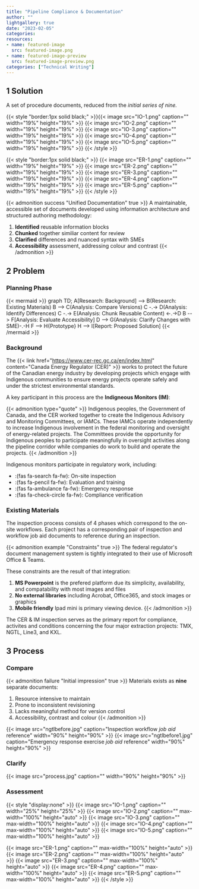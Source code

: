 ```yaml
---
title: "Pipeline Compliance & Documentation"
author: ""
lightgallery: true
date: "2023-02-05"
categories: 
resources:
- name: featured-image
  src: featured-image.png
- name: featured-image-preview
  src: featured-image-preview.png
categories: ["Technical Writing"] 
---
```

## 1 Solution

A set of procedure documents, reduced from the *initial series of nine.*

{{< style "border:1px solid black;" >}}{{< image src="IO-1.png" caption="" width="19%" height="19%" >}}
{{< image src="IO-2.png" caption="" width="19%" height="19%" >}}
{{< image src="IO-3.png" caption="" width="19%" height="19%" >}}
{{< image src="IO-4.png" caption="" width="19%" height="19%" >}}
{{< image src="IO-5.png" caption="" width="19%" height="19%" >}}
{{< /style >}}

{{< style "border:1px solid black;" >}}
{{< image src="ER-1.png" caption="" width="19%" height="19%" >}}
{{< image src="ER-2.png" caption="" width="19%" height="19%" >}}
{{< image src="ER-3.png" caption="" width="19%" height="19%" >}}
{{< image src="ER-4.png" caption="" width="19%" height="19%" >}}
{{< image src="ER-5.png" caption="" width="19%" height="19%" >}}
{{< /style >}}

{{< admonition success "Unified Documentation" true >}} A maintainable, accessible set of documents developed using information architecture and structured authoring methodology:
1. **Identified** reusable information blocks
1. **Chunked** together similiar content for review
1. **Clarified** differences and nuanced syntax with SMEs 
1. **Accessibility** assessment, addressing colour and contrast
{{< /admonition >}}

## 2 Problem

### Planning Phase

{{< mermaid  >}}
graph TD;
    A[Research: Background] --> B(Research: Existing Materials)
    B --> C(Analysis: Compare Versions)
    C -.-> D(Analysis: Identify Differences)
    C -.-> E(Analysis: Chunk Reusable Content) <-.->D 
    B --> F[Analysis: Evaluate Accessibility]
    D --> G(Analysis: Clarify Changes with SME)-.-H
    F --> H{Prototype}
    H --> I[Report: Proposed Solution] 
{{< /mermaid >}}

### Background 

The {{< link href="https://www.cer-rec.gc.ca/en/index.html" content="Canada Energy Regulator (CER)" >}} works to protect the future of the Canadian energy industry by developing projects which engage with Indigenous communities to ensure energy projects operate safely and under the strictest environmental standards.

A key participant in this process are the **Indigneous Monitors (IM)**:

{{< admonition type="quote" >}} Indigenous peoples, the Government of Canada, and the CER worked together to create the Indigenous Advisory and Monitoring Committees, or IAMCs. These IAMCs operate independently to increase Indigenous involvement in the federal monitoring and oversight of energy-related projects. The Committees provide the opportunity for Indigenous peoples to participate meaningfully in oversight activities along the pipeline corridor while companies do work to build and operate the projects. {{< /admonition >}}

Indigenous monitors participate in regulatory work, including:

* :(fas fa-search fa-fw): On-site inspection
* :(fas fa-pencil fa-fw): Evaluation and training
* :(fas fa-ambulance fa-fw): Emergency response
* :(fas fa-check-circle fa-fw): Compliance verification

### Existing Materials

The inspection process consists of 4 phases which correspond to the on-site workflows. Each project has a corresponding pair of inspection and workflow job aid documents to reference during an inspection. <br>

{{< admonition example "Constraints" true >}} The federal regulator's document management system is tightly integrated to their use of Microsoft Office & Teams.

These constraints are the result of that integration:
1. **MS Powerpoint** is the prefered platform due its simplicity, availability, and compatability with most images and files
1. **No external libraries** including Acrobat, Office365, and stock images or graphics
1. **Mobile friendly** Ipad mini is primary viewing device. 
{{< /admonition >}}

The CER & IM inspection serves as the primary report for compliance, activites and conditions concerning the four major extraction projects: TMX, NGTL, Line3, and KXL.

## 3 Process

### Compare

{{< admonition failure "Initial impression" true >}} Materials exists as **nine** separate documents:
1. Resource intensive to maintain
1. Prone to inconsistent revisioning
1. Lacks meaningful method for version control
1. Accessibility, contrast and colour
{{< /admonition >}}

{{< image src="ngtlbefore.jpg" caption="Inspection workflow *job aid* reference" width="90%" height="90%" >}}
{{< image src="ngtlbefore1.jpg" caption="Emergency response exercise *job aid* reference" width="90%" height="90%" >}}

### Clarify

{{< image src="process.jpg" caption="" width="90%" height="90%" >}}

### Assessment




{{< style "display:none" >}}
{{< image src="IO-1.png" caption="" width="25%" height="25%" >}}
{{< image src="IO-2.png" caption="" max-width="100%" height="auto" >}}
{{< image src="IO-3.png" caption="" max-width="100%" height="auto" >}}
{{< image src="IO-4.png" caption="" max-width="100%" height="auto" >}}
{{< image src="IO-5.png" caption="" max-width="100%" height="auto" >}}

{{< image src="ER-1.png" caption="" max-width="100%" height="auto" >}}
{{< image src="ER-2.png" caption="" max-width="100%" height="auto" >}}
{{< image src="ER-3.png" caption="" max-width="100%" height="auto" >}}
{{< image src="ER-4.png" caption="" max-width="100%" height="auto" >}}
{{< image src="ER-5.png" caption="" max-width="100%" height="auto" >}}
{{< /style >}}